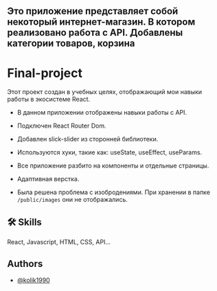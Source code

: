 ## Это приложение представляет собой некоторый интернет-магазин. В котором реализовано работа с API. Добавлены категории товаров, корзина

# Final-project
Этот проект создан в учебных целях, отображающий мои навыки работы в экосистеме React.
 
 - В данном приложении отображены навыки работы с API. 
 
 - Подключен React Router Dom.
 
 - Добавлен slick-slider из сторонней библиотеки.
 
-  Используются хуки, такие как: useState, useEffect, useParams.

 - Все приложение разбито на компоненты и отдельные страницы.

 - Адаптивная верстка.

 - Была решена проблема с изобродениями. При хранении в папке `/public/images` они не отображались.

## 🛠 Skills
React, Javascript, HTML, CSS, API...


## Authors

- [@kolik1990](https://www.github.com/kolik1990)


